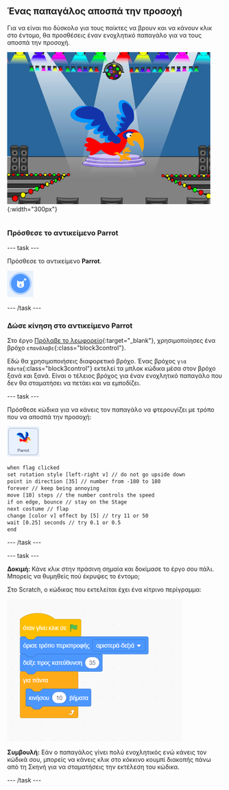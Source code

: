 ## Ένας παπαγάλος αποσπά την προσοχή

<div style="display: flex; flex-wrap: wrap">
<div style="flex-basis: 200px; flex-grow: 1; margin-right: 15px;">
Για να είναι πιο δύσκολο για τους παίκτες να βρουν και να κάνουν κλικ στο έντομο, θα προσθέσεις έναν ενοχλητικό παπαγάλο για να τους αποσπά την προσοχή. 
</div>
<div>

![Ένας πολύχρωμος παπαγάλος στη Σκηνή.](images/parrot-distraction.png){:width="300px"}

</div>
</div>

### Πρόσθεσε το αντικείμενο Parrot

--- task ---

Πρόσθεσε το αντικείμενο **Parrot**.

![Το εικονίδιο «Επιλέξτε ένα Αντικείμενο».](images/sprite-button.png)

--- /task ---

### Δώσε κίνηση στο αντικείμενο Parrot

Στο έργο [Πρόλαβε το λεωφορείο](https://projects.raspberrypi.org/en/projects/catch-the-bus){:target="_blank"}, χρησιμοποίησες ένα βρόχο `επανάλαβε`{:class="block3control"}.

Εδώ θα χρησιμοποιήσεις διαφορετικό βρόχο. Ένας βρόχος `για πάντα`{:class="block3control"} εκτελεί τα μπλοκ κώδικα μέσα στον βρόχο ξανά και ξανά. Είναι ο τέλειος βρόχος για έναν ενοχλητικό παπαγάλο που δεν θα σταματήσει να πετάει και να εμποδίζει.

--- task ---

Πρόσθεσε κώδικα για να κάνεις τον παπαγάλο να φτερουγίζει με τρόπο που να αποσπά την προσοχή:

![Το αντικείμενο Parrot.](images/parrot-sprite.png)


```blocks3
when flag clicked
set rotation style [left-right v] // do not go upside down
point in direction [35] // number from -180 to 180
forever // keep being annoying
move [10] steps // the number controls the speed
if on edge, bounce // stay on the Stage
next costume // flap
change [color v] effect by [5] // try 11 or 50
wait [0.25] seconds // try 0.1 or 0.5
end
```

--- /task ---

--- task ---

**Δοκιμή:** Κάνε κλικ στην πράσινη σημαία και δοκίμασε το έργο σου πάλι. Μπορείς να θυμηθείς πού έκρυψες το έντομο;

Στο Scratch, ο κώδικας που εκτελείται έχει ένα κίτρινο περίγραμμα:

![](images/running-code.png)

**Συμβουλή:** Εάν ο παπαγάλος γίνει πολύ ενοχλητικός ενώ κάνεις τον κώδικά σου, μπορείς να κάνεις κλικ στο κόκκινο κουμπί διακοπής πάνω από τη Σκηνή για να σταματήσεις την εκτέλεση του κώδικα.

--- /task ---

